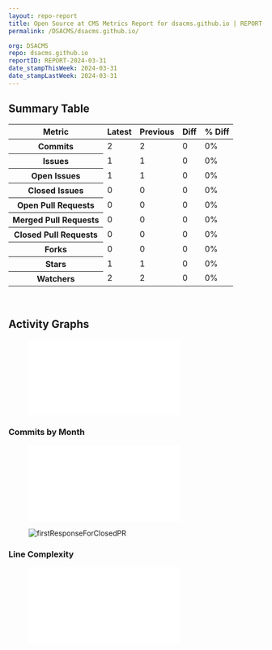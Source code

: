 ```yaml
---
layout: repo-report
title: Open Source at CMS Metrics Report for dsacms.github.io | REPORT-2024-03-31
permalink: /DSACMS/dsacms.github.io/

org: DSACMS
repo: dsacms.github.io
reportID: REPORT-2024-03-31
date_stampThisWeek: 2024-03-31
date_stampLastWeek: 2024-03-31
---
```

<div class="summary-table">
  <table class="usa-table usa-table--borderless">
    <h2> Summary Table </h2>
    <thead>
      <tr>
        <th scope="col">Metric</th>
        <th scope="col">Latest</th>
        <th scope="col">Previous</th>
        <th scope="col">Diff</th>
        <th scope="col">% Diff</th>
      </tr>
    </thead>
    <tbody>
      <tr>
        <th scope="row">Commits</th>
        <td>2</td>
        <td>2</td>
        <td style="" >0</td>
        <td style="" >0%</td>
      </tr>
      <tr>
        <th scope="row">Issues</th>
        <td>1</td>
        <td>1</td>
        <td style="" >0</td>
        <td style="" >0%</td>
      </tr>
      <tr>
        <th scope="row">Open Issues</th>
        <td>1</td>
        <td>1</td>
        <td style="" >0</td>
        <td style="" >0%</td>
      </tr>
      <tr>
        <th scope="row">Closed Issues</th>
        <td>0</td>
        <td>0</td>
        <td style="" >0</td>
        <td style="" >0%</td>
      </tr>
      <tr>
        <th scope="row">Open Pull Requests</th>
        <td>0</td>
        <td>0</td>
        <td style="" >0</td>
        <td style="" >0%</td>
      </tr>
      <tr>
        <th scope="row">Merged Pull Requests</th>
        <td>0</td>
        <td>0</td>
        <td style="" >0</td>
        <td style="" >0%</td>
      </tr>
      <tr>
        <th scope="row">Closed Pull Requests</th>
        <td>0</td>
        <td>0</td>
        <td style="" >0</td>
        <td style="" >0%</td>
      </tr>
      <tr>
        <th scope="row">Forks</th>
        <td>0</td>
        <td>0</td>
        <td style="" >0</td>
        <td style="" >0%</td>
      </tr>
      <tr>
        <th scope="row">Stars</th>
        <td>1</td>
        <td>1</td>
        <td style="" >0</td>
        <td style="" >0%</td>
      </tr>
      <tr>
        <th scope="row">Watchers</th>
        <td>2</td>
        <td>2</td>
        <td style="" >0</td>
        <td style="" >0%</td>
      </tr>
    </tbody>
  </table>
</div>
<div class="graph-container">
  <br>
  <h2>Activity Graphs</h2>
  <div class="row">
    <!--- Issues/PRs Status Breakdown Graph -->
    <figure>
      <embed type="image/svg+xml" src="{{ "/assets/img/graphs/DSACMS/dsacms.github.io/issue_gauge_dsacms.github.io_data.svg" | url }}" />
    </figure>
    <!--- Contributor Activity Line Graph -->
    <h3>Commits by Month</h3>
    <figure>
      <embed type="image/svg+xml" src="{{ "/assets/img/graphs/DSACMS/dsacms.github.io/commit_sparklines_dsacms.github.io_data.svg" | url }}" />
    </figure>
    <!--- First Response For Closed PR Scatterplot -->
    <div class="firstResponsePRCrop">
      <figure>
        <img alt="firstResponseForClosedPR" src="{{ "/assets/img/graphs/DSACMS/dsacms.github.io/firstResponseForClosedPR_dsacms.github.io_data.png" | url }}" />
      </figure>
    </div>
    <!--- Line Complexity Graphs -->
    <h3>Line Complexity</h3>
    <figure>
      <embed type="image/svg+xml" src="{{ "/assets/img/graphs/DSACMS/dsacms.github.io/total_line_makeup_dsacms.github.io_data.svg" | url }}" />
    </figure>
  </div>
</div>